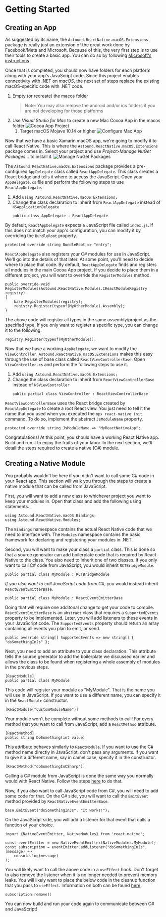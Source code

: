 # Getting Started
## Creating an App
As suggested by its name, the `Astound.ReactNative.macOS.Extensions` package is really just an extension of the great work done by Facebook/Meta and Microsoft. Because of this, the very first step is to use their tools to create a basic app. You can do so by following [Microsoft's instructions](https://microsoft.github.io/react-native-windows/docs/0.64/rnm-getting-started).

Once that is completed, you should now have folders for each platform along with your app's JavaScript code. Since this project enables connectivity with .NET on _macOS_, the next set of steps replace the existing macOS-specific code with .NET code.
1. Empty (or recreate) the macos folder
    > Note: You may also remove the android and/or ios folders if you are not developing for those platforms
1. Use _Visual Studio for Mac_ to create a new Mac Cocoa App in the macos folder
    ![Cocoa App Project](images/cocoa-app-project.png)
    1. Target macOS Mojave 10.14 or higher
        ![Configure Mac App](images/configure-mac-app.png)

Now that we have a basic Xamarin macOS app, we're going to modify it to call React Native. This is where the `Astound.ReactNative.macOS.Extensions` package comes in. Select your project and use _Project>Manage NuGet Packages..._ to install it.
![Manage NuGet Packages](images/manage-nuget-packages.png)

The `Astound.ReactNative.macOS.Extensions` package provides a pre-configured `AppDelegate` class called `ReactAppDelegate`. This class creates a React bridge and tells it where to access the JavaScript. Open your `AppDelegate.cs` file and perform the following steps to use `ReactAppDelegate`.
1. Add `using Astound.ReactNative.macOS.Extensions;`
1. Change the class declaration to inherit from `ReactAppDelegate` instead of `NSApplicationDelegate`
    ```
    public class AppDelegate : ReactAppDelegate
    ```
By default, `ReactAppDelegate` expects a JavaScript file called `index.js`. If this does not match your app's configuration, you can modify it by overriding the `BundleRoot` property.
```
protected override string BundleRoot => "entry";
```
`ReactAppDelegate` also registers your C# modules for use in JavaScript. We'll go into the details of that later. At some point, you'll need to decide where to place that code. By default, `ReactAppDelegate` finds and registers all modules in the main Cocoa App project. If you decide to place them in a different project, you will want to override the `RegisterModules` method.
```
public override void RegisterModules(Astound.ReactNative.Modules.IReactModuleRegistry registry)
{
    base.RegisterModules(registry);
    registry.Register(typeof(MyOtherModule).Assembly);
}
```
The above code will register all types in the same assembly/project as the specified type. If you only want to register a specific type, you can change it to the following.
```
registry.Register(typeof(MyOtherModule));
```

Now that we have a working `AppDelegate`, we want to modify the `ViewController`. `Astound.ReactNative.macOS.Extensions` makes this easy through the use of base class called `ReactViewControllerBase`. Open `ViewController.cs` and perform the following steps to use it.
1. Add `using Astound.ReactNative.macOS.Extensions;`
1. Change the class declaration to inherit from `ReactViewControllerBase` instead of `NSViewController`
    ```
    public partial class ViewController : ReactViewControllerBase
    ```
`ReactViewControllerBase` uses the React bridge created by `ReactAppDelegate` to create a root React view. You just need to tell it the name that you used when you executed the `npx react-native init` command.  To do so, implement the abstract `JsModuleName` property.
```
protected override string JsModuleName => "MyReactNativeApp";
```

Congratulations! At this point, you should have a working React Native app. Build and run it to enjoy the fruits of your labor. In the next section, we'll detail the steps required to create a native (C#) module.

## Creating a Native Module
You probably wouldn't be here if you didn't want to call some C# code in your React app. This section will walk you through the steps to create a native module that can be called from JavaScript.

First, you will want to add a new class to whichever project you want to keep your modules in. Open that class and add the following using statements.
```
using Astound.ReactNative.macOS.Bindings;
using Astound.ReactNative.Modules;
```
The `Bindings` namespace contains the actual React Native code that we need to interface with. The `Modules` namespace contains the basic framework for declaring and registering your modules in .NET.

Second, you will want to make your class a `partial` class. This is done so that a source generator can add boilerplate code that is required by React Native to the class. You also need to inherit one of two classes. If you only want to call C# code from JavaScript, you would inherit `RCTBridgeModule`.
```
public partial class MyModule : RCTBridgeModule
```

_If you also want to call JavaScript code from C#_, you would instead inherit `ReactEventEmitterBase`.
```
public partial class MyModule : ReactEventEmitterBase
```
Doing that will require one additonal change to get your code to compile. `ReactEventEmitterBase` is an `abstract` class that requires a `SupportedEvents` property to be implemented. Later, you will add listeners to these events in your JavaScript code. The `SupportedEvents` property should return an array containing all events you plan to emit, or send.
```
public override string[] SupportedEvents => new string[] { "doSomethingInJs" };
```

Next, you need to add an attribute to your class declaration. This attribute tells the source generator to add the boilerplate we discussed earlier and allows the class to be found when registering a whole assembly of modules in the previous steps.
```
[ReactModule]
public partial class MyModule
```
This code will register your module as "MyModule". That is the name you will use in JavaScript. If you want to use a different name, you can specify it in the `ReactModule` constructor.
```
[ReactModule("CustomModuleName")]
```

Your module won't be complete without some methods to call! For every method that you want to call from JavaScript, add a `ReactMethod` attribute.
```
[ReactMethod]
public string DoSomething(int value)
```
This attribute behaves similarly to `ReactModule`. If you want to use the C# method name directly in JavaScript, don't pass any arguments. If you want to give it a different name, say in camel case, specify it in the constructor.
```
[ReactMethod("doSomethingInCSharp")]
```

Calling a C# module from JavaScript is done the same way you normally would with React Native. Follow the steps [here](https://reactnative.dev/docs/native-modules-ios#test-what-you-have-built) to do that.

Now, if you also want to call JavaScript code from C#, you will need to add some code for that. On the C# side, you will want to call the `EmitEvent` method provided by `ReactNativeEventEmitterBase`.
```
base.EmitEvent("doSomethingInJs", "It works!");
```
On the JavaScript side, you will add a listener for that event that calls a function of your choice.
```
import {NativeEventEmitter, NativeModules} from 'react-native';

const eventEmitter = new NativeEventEmitter(NativeModules.MyModule);
const subscription = eventEmitter.addListener("doSomethingInJs", (message) =>
    console.log(message)
);
```
You will likely want to call the above code in a `useEffect` hook. Don't forget to also remove the listener when it is no longer needed to prevent memory leaks. You will likely want to place the below code in the cleanup function that you pass to `useEffect`. Information on both can be found [here](https://reactjs.org/docs/hooks-effect.html).
```
subscription.remove()
```

You can now build and run your code again to communicate between C# and JavaScript!
